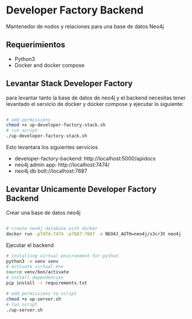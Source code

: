 # Developer Factory Backend

Mantenedor de nodos y relaciones para una base de datos Neo4j

## Requerimientos
* Python3
* Docker and docker compose

## Levantar Stack Developer Factory

para levantar tanto la base de datos de neo4j y el backend necesitas tener levantado el servicio de docker y docker compose y ejecutar lo siguiente:

```bash

# add permissions
chmod +x up-developer-factory-stack.sh
# run script
./up-developer-factory-stack.sh

```

Esto levantara los siguientes servicios

* developer-factory-backend: http://localhost:5000/apidocs
* neo4j admin app: http://localhost:7474/
* neo4j db bolt://localhost:7687

## Levantar Unicamente Developer Factory Backend

Crear una base de datos neo4j
```bash

# create neo4j database with docker
docker run -p7474:7474 -p7687:7687 -e NEO4J_AUTH=neo4j/s3cr3t neo4j

```

Ejecutar el backend

```bash
# installing virtual environment for python 
python3 -m venv venv 
# activate virtual env
source venv/bon/activate
# install dependencies
pip install -r requirements.txt

# add permissions to script
chmod +x up-server.sh
# run script
./up-server.sh

```


